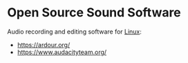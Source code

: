 # Open Source Sound Software

Audio recording and editing software for [Linux](./Linux.md):
- https://ardour.org/
- https://www.audacityteam.org/